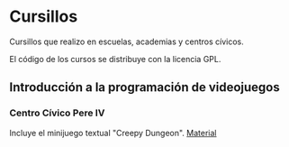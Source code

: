 # Cursillos
Cursillos que realizo en escuelas, academias y centros cívicos.

El código de los cursos se distribuye con la licencia GPL.

## Introducción a la programación de videojuegos

### Centro Cívico Pere IV
Incluye el minijuego textual "Creepy Dungeon".
[Material](https://github.com/rafalagoon/cursillos/tree/master/ccpiv/intro_game_prog)
